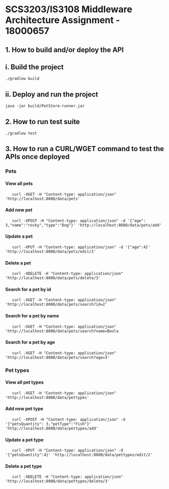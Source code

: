 # SCS3203/IS3108 Middleware Architecture Assignment - 18000657

## 1. How to build and/or deploy the API

## i. Build the project

    ./gradlew build

## ii. Deploy and run the project

    java -jar build/PetStore-runner.jar
    
## 2. How to run test suite

    ./gradlew test

## 3. How to run a CURL/WGET command to test the APIs once deployed

### Pets
#### View all pets
       curl -XGET -H "Content-type: application/json" 'http://localhost:8080/data/pets'
       
#### Add new pet
       curl -XPOST -H "Content-type: application/json" -d '{"age": 3,"name":"rocky","type":"Dog"}' 'http://localhost:8080/data/pets/add'
       
#### Update a pet
       curl -XPUT -H "Content-type: application/json" -d '{"age":4}' 'http://localhost:8080/data/pets/edit/2'
       
#### Delete a pet
       curl -XDELETE -H "Content-type: application/json" 'http://localhost:8080/data/pets/delete/3'

#### Search for a pet by id
       curl -XGET -H "Content-type: application/json" 'http://localhost:8080/data/pets/search?id=2'

#### Search for a pet by name
       curl -XGET -H "Content-type: application/json" 'http://localhost:8080/data/pets/search?name=Boola

#### Search for a pet by age
       curl -XGET -H "Content-type: application/json" 'http://localhost:8080/data/pets/search?age=3'

### Pet types
#### View all pet types
       curl -XGET -H "Content-type: application/json" 'http://localhost:8080/data/pettypes'
       
#### Add new pet type
       curl -XPOST -H "Content-type: application/json" -d '{"petsQuantity": 3,"petType":"Fish"}' 'http://localhost:8080/data/pettypes/add'
       
#### Update a pet type
       curl -XPUT -H "Content-type: application/json" -d '{"petsQuantity":4}' 'http://localhost:8080/data/pettypes/edit/2'
       
#### Delete a pet type
       curl -XDELETE -H "Content-type: application/json" 'http://localhost:8080/data/pettypes/delete/3'
